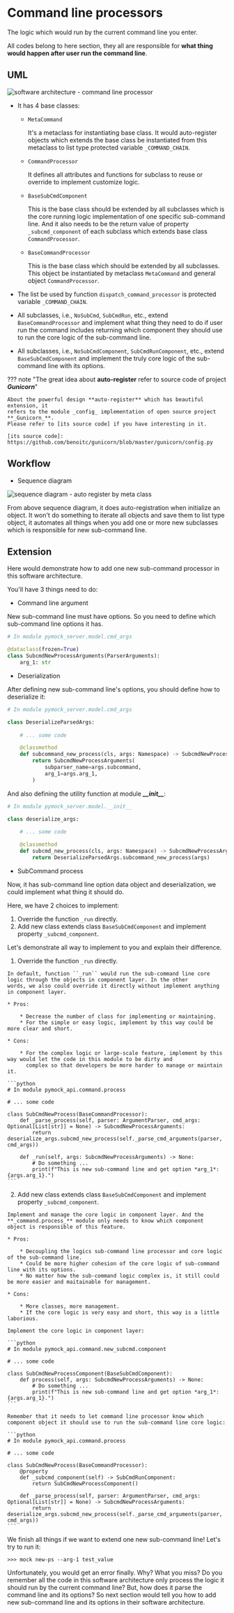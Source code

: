 # Command line processors

The logic which would run by the current command line you enter.

All codes belong to here section, they all are responsible for **what thing would happen after user run the command line**.

## UML

![software architecture - command line processor]

[software architecture - command line processor]: ../../_images/development/cmd_ps_software_architecture.drawio.png

* It has 4 base classes:
    * ``MetaCommand``

        It's a metaclass for instantiating base class. It would auto-register objects which extends the base class be instantiated
        from this metaclass to list type protected variable ``_COMMAND_CHAIN``.

    * ``CommandProcessor``

        It defines all attributes and functions for subclass to reuse or override to implement customize logic.

    * ``BaseSubCmdComponent``

        This is the base class should be extended by all subclasses which is the core running logic implementation of one specific
        sub-command line. And it also needs to be the return value of property ``_subcmd_component`` of each subclass which extends
        base class ``CommandProcessor``.

    * ``BaseCommandProcessor``

        This is the base class which should be extended by all subclasses. This object be instantiated by metaclass ``MetaCommand``
        and general object ``CommandProcessor``.

* The list be used by function ``dispatch_command_processor`` is protected variable ``_COMMAND_CHAIN``.
* All subclasses, i.e., ``NoSubCmd``, ``SubCmdRun``, etc., extend ``BaseCommandProcessor`` and implement what thing they need
to do if user run the command includes returning which component they should use to run the core logic of the sub-command line.
* All subclasses, i.e., ``NoSubCmdComponent``, ``SubCmdRunComponent``, etc., extend ``BaseSubCmdComponent`` and implement the
truly core logic of the sub-command line with its options.

??? note "The great idea about **auto-register** refer to source code of project **_Gunicorn_**"

    About the powerful design **auto-register** which has beautiful extension, it
    refers to the module _config_ implementation of open source project **_Gunicorn_**.
    Please refer to [its source code] if you have interesting in it.

    [its source code]: https://github.com/benoitc/gunicorn/blob/master/gunicorn/config.py

## Workflow

* Sequence diagram

![sequence diagram - auto register by meta class]

[sequence diagram - auto register by meta class]: ../../_images/development/meta-class_auto-register_sequence_diagram.drawio.png

From above sequence diagram, it does auto-registration when initialize an object. It won't do something to iterate all objects
and save them to list type object, it automates all things when you add one or more new subclasses which is responsible for new
sub-command line.

## Extension

Here would demonstrate how to add one new sub-command processor in this software architecture.

You'll have 3 things need to do:

* Command line argument

New sub-command line must have options. So you need to define which sub-command line options it has.

```python
# In module pymock_server.model.cmd_args

@dataclass(frozen=True)
class SubcmdNewProcessArguments(ParserArguments):
    arg_1: str
```

* Deserialization

After defining new sub-command line's options, you should define how to deserialize it:

```python
# In module pymock_server.model.cmd_args

class DeserializeParsedArgs:
  
    # ... some code

    @classmethod
    def subcommand_new_process(cls, args: Namespace) -> SubcmdNewProcessArguments:
        return SubcmdNewProcessArguments(
            subparser_name=args.subcommand,
            arg_1=args.arg_1,
        )
```

And also defining the utility function at module **_\_\_init\_\__**:

```python
# In module pymock_server.model.__init__

class deserialize_args:
  
    # ... some code

    @classmethod
    def subcmd_new_process(cls, args: Namespace) -> SubcmdNewProcessArguments:
        return DeserializeParsedArgs.subcommand_new_process(args)
```

* SubCommand process

Now, it has sub-command line option data object and deserialization, we could implement what thing it should do.

Here, we have 2 choices to implement: 

1. Override the function ``_run`` directly.
2. Add new class extends class ``BaseSubCmdComponent`` and implement property ``_subcmd_component``.

Let's demonstrate all way to implement to you and explain their difference.

  1. Override the function ``_run`` directly.
    
    In default, function ``_run`` would run the sub-command line core logic through the objects in component layer. In the other
    words, we also could override it directly without implement anything in component layer.
    
    * Pros:
    
        * Decrease the number of class for implementing or maintaining.
        * For the simple or easy logic, implement by this way could be more clear and short.
    
    * Cons:
    
        * For the complex logic or large-scale feature, implement by this way would let the code in this module to be dirty and
          complex so that developers be more harder to manage or maintain it.
    
    ```python
    # In module pymock_api.command.process
    
    # ... some code
    
    class SubCmdNewProcess(BaseCommandProcessor):
        def _parse_process(self, parser: ArgumentParser, cmd_args: Optional[List[str]] = None) -> SubcmdNewProcessArguments:
            return deserialize_args.subcmd_new_process(self._parse_cmd_arguments(parser, cmd_args))
    
        def _run(self, args: SubcmdNewProcessArguments) -> None:
            # Do something ...
            print(f"This is new sub-command line and get option *arg_1*: {args.arg_1}.")
    ```

  2. Add new class extends class ``BaseSubCmdComponent`` and implement property ``_subcmd_component``.
    
    Implement and manage the core logic in component layer. And the **_command.process_** module only needs to know which component
    object is responsible of this feature.
    
    * Pros:
    
        * Decoupling the logics sub-command line processor and core logic of the sub-command line.
        * Could be more higher cohesion of the core logic of sub-command line with its options.
        * No matter how the sub-command logic complex is, it still could be more easier and maitainable for management.
    
    * Cons:
    
        * More classes, more management.
        * If the core logic is very easy and short, this way is a little laborious.
    
    Implement the core logic in component layer:

    ```python
    # In module pymock_api.command.new_subcmd.component
      
    # ... some code
    
    class SubCmdNewProcessComponent(BaseSubCmdComponent):
        def process(self, args: SubcmdNewProcessArguments) -> None:
            # Do something ...
            print(f"This is new sub-command line and get option *arg_1*: {args.arg_1}.")
    ```
    
    Remember that it needs to let command line processor know which component object it should use to run the sub-command line core logic:

    ```python
    # In module pymock_api.command.process
    
    # ... some code
    
    class SubCmdNewProcess(BaseCommandProcessor):
        @property
        def _subcmd_component(self) -> SubCmdRunComponent:
            return SubCmdNewProcessComponent()
    
        def _parse_process(self, parser: ArgumentParser, cmd_args: Optional[List[str]] = None) -> SubcmdNewProcessArguments:
            return deserialize_args.subcmd_new_process(self._parse_cmd_arguments(parser, cmd_args))
    ```

We finish all things if we want to extend one new sub-command line! Let's try to run it:

```console
>>> mock new-ps --arg-1 test_value
```

Unfortunately, you would get an error finally. Why? What you miss? Do you remember all the code in this software architecture
only process the logic it should run by the current command line? But, how does it parse the command line and its options? So
next section would tell you how to add new sub-command line and its options in their software architecture.
